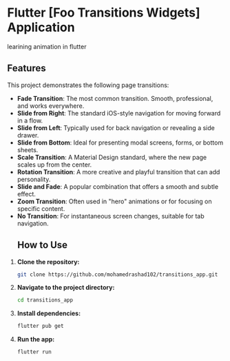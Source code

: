 # Flutter [Foo Transitions Widgets] Application
learining animation in flutter
## Features

This project demonstrates the following page transitions:

- **Fade Transition**: The most common transition. Smooth, professional, and works everywhere.
- **Slide from Right**: The standard iOS-style navigation for moving forward in a flow.
- **Slide from Left**: Typically used for back navigation or revealing a side drawer.
- **Slide from Bottom**: Ideal for presenting modal screens, forms, or bottom sheets.
- **Scale Transition**: A Material Design standard, where the new page scales up from the center.
- **Rotation Transition**: A more creative and playful transition that can add personality.
- **Slide and Fade**: A popular combination that offers a smooth and subtle effect.
- **Zoom Transition**: Often used in "hero" animations or for focusing on specific content.
- **No Transition**: For instantaneous screen changes, suitable for tab navigation.
  ## How to Use

1.  **Clone the repository:**
    ```bash
    git clone https://github.com/mohamedrashad102/transitions_app.git
    ```
2.  **Navigate to the project directory:**
    ```bash
    cd transitions_app
    ```
3.  **Install dependencies:**
    ```bash
    flutter pub get
    ```
4.  **Run the app:**
    ```bash
    flutter run
    ```

